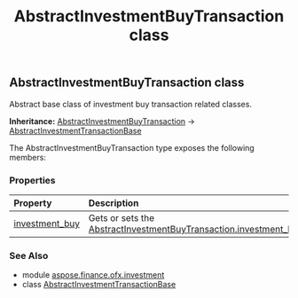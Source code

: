 ﻿---
title: AbstractInvestmentBuyTransaction class
second_title: Aspose.Finance for Python via .NET API References
description: 
type: docs
weight: 10
url: /python-net/aspose.finance.ofx.investment/abstractinvestmentbuytransaction/
is_root: false
---

## AbstractInvestmentBuyTransaction class

Abstract base class of investment buy transaction related classes.



**Inheritance:** [AbstractInvestmentBuyTransaction](/finance/python-net/aspose.finance.ofx.investment/abstractinvestmentbuytransaction) → 
[AbstractInvestmentTransactionBase](/finance/python-net/aspose.finance.ofx.investment/abstractinvestmenttransactionbase)



The AbstractInvestmentBuyTransaction type exposes the following members:

### Properties
| Property | Description |
| :- | :- |
| [investment_buy](/finance/python-net/aspose.finance.ofx.investment/abstractinvestmentbuytransaction/investment_buy) | Gets or sets the [AbstractInvestmentBuyTransaction.investment_buy](/finance/python-net/aspose.finance.ofx.investment/abstractinvestmentbuytransaction#investment_buy). |


### See Also

* module [aspose.finance.ofx.investment](../)
* class [AbstractInvestmentTransactionBase](/finance/python-net/aspose.finance.ofx.investment/abstractinvestmenttransactionbase)
